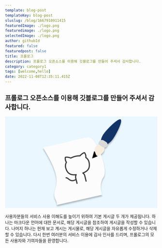 ```yaml
---
template: blog-post
templateKey: blog-post
sluslug: /blog/1667910911415
featuredImage: ./logo.png
featuredimage: ./logo.png
selectedImage: ./logo.png
author: githubId
featured: false
featuredpost: false
title: 프롤로그
description: 프롤로그 오픈소스를 이용해 깃블로그를 만들어 주셔서 감사합니다.
category: category1
tags: [welcome,hello]
date: 2022-11-08T12:35:11.415Z
---
```


## 프롤로그 오픈소스를 이용해 깃블로그를 만들어 주셔서 감사합니다.

![logo](./logo.png)

사용자분들의 서비스 사용 이해도를 높이기 위하여 기본 게시글 두 개가 제공됩니다.
하나는 마크다운 언어에 대한 문서로, 해당 게시글을 참조하여 게시글을 작성할 수 있습니다.
나머지 하나는 현재 보고 계시는 게시물로, 해당 게시글을 자유롭게 수정하거나 삭제할 수 있습니다.
다시 한번 여러분의 서비스 이용에 감사 인사를 드리며, 프롤로그의 모든 사용자와 기여자들을 환영합니다.